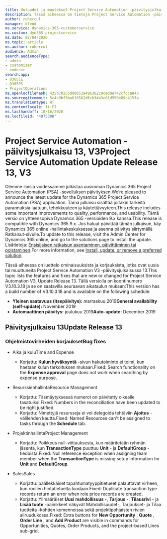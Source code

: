 ```yaml
---
title: Uutuudet ja muutokset Project Service Automation -päivitysjulkaisussa 13, V3
description: Tässä aiheessa on tietoja Project Service Automation -päivitysversion 13, V3:n uusista ominaisuuksista.
author: ruhercul
manager: kfend
ms.service: dynamics-365-customerservice
ms.custom: dyn365-projectservice
ms.date: 02/04/2020
ms.topic: article
ms.author: ruhercul
audience: Admin
search.audienceType:
- admin
- customizer
- enduser
search.app:
- D365CE
- D365PS
- ProjectOperations
ms.openlocfilehash: 435b70255dd0053a496362c9ced9e742cfcca843
ms.sourcegitcommit: 5c4c9bf3ba018562d6cb3443c01d550489c415fa
ms.translationtype: HT
ms.contentlocale: fi-FI
ms.lasthandoff: 10/16/2020
ms.locfileid: "4075308"
---
```

# <a name="project-service-automation-update-release-13-v3"></a><span data-ttu-id="f6d27-103">Project Service Automation -päivitysjulkaisu 13, V3</span><span class="sxs-lookup"><span data-stu-id="f6d27-103">Project Service Automation Update Release 13, V3</span></span>
<span data-ttu-id="f6d27-104">Olemme iloisia voidessamme julkistaa uusimman Dynamics 365 Project Service Automation (PSA) -sovelluksen päivityksen.</span><span class="sxs-lookup"><span data-stu-id="f6d27-104">We’re pleased to announce the latest update for the Dynamics 365 Project Service Automation (PSA) application.</span></span> <span data-ttu-id="f6d27-105">Tämä julkaisu sisältää joitakin tärkeitä parannuksia laatuun, tehokkuuteen ja käytettävyyteen.</span><span class="sxs-lookup"><span data-stu-id="f6d27-105">This release includes some important improvements to quality, performance, and usability.</span></span> <span data-ttu-id="f6d27-106">Tämä versio on yhteensopiva Dynamics 365 -versioiden 9.x kanssa.</span><span class="sxs-lookup"><span data-stu-id="f6d27-106">This release is compatible with Dynamics 365 9.x.</span></span> <span data-ttu-id="f6d27-107">Jos haluat päivittää tämän julkaisun, käy Dynamics 365 online -hallintakeskuksessa ja asenna päivitys siirtymällä Ratkaisut-sivulle.</span><span class="sxs-lookup"><span data-stu-id="f6d27-107">To update to this release, visit the Admin Center for Dynamics 365 online, and go to the solutions page to install the update.</span></span> <span data-ttu-id="f6d27-108">Lisätietoja: [Ensisijaisen ratkaisun asentaminen, päivittäminen tai poistaminen](https://docs.microsoft.com/power-platform/admin/install-remove-preferred-solution).</span><span class="sxs-lookup"><span data-stu-id="f6d27-108">For more information, see [Install, update, or remove a preferred solution](https://docs.microsoft.com/power-platform/admin/install-remove-preferred-solution).</span></span>

<span data-ttu-id="f6d27-109">Tässä aiheessa on luettelo ominaisuuksista ja korjauksista, jotka ovat uusia tai muuttuneita Project Service Automation V3 -päivitysjulkaisussa 13.</span><span class="sxs-lookup"><span data-stu-id="f6d27-109">This topic lists the features and fixes that are new or changed for Project Service Automation V3, Update Release 13.</span></span> <span data-ttu-id="f6d27-110">Tällä versiolla on koontinumero V3.10.3.18 ja se on saatavilla seuraavan aikataulun mukaan:</span><span class="sxs-lookup"><span data-stu-id="f6d27-110">This version has a build number of V3.10.3.18 and is available on the following schedule:</span></span>

- <span data-ttu-id="f6d27-111">**Yleinen saatavuus (itsepäivitys):** marraskuu 2019</span><span class="sxs-lookup"><span data-stu-id="f6d27-111">**General availability (self-update):** November 2019</span></span>
- <span data-ttu-id="f6d27-112">**Automaattinen päivitys:** joulukuu 2019</span><span class="sxs-lookup"><span data-stu-id="f6d27-112">**Auto-update:** December 2019</span></span>


## <a name="update-release-13"></a><span data-ttu-id="f6d27-113">Päivitysjulkaisu 13</span><span class="sxs-lookup"><span data-stu-id="f6d27-113">Update Release 13</span></span> 

### <a name="bug-fixes"></a><span data-ttu-id="f6d27-114">Ohjelmistovirheiden korjaukset</span><span class="sxs-lookup"><span data-stu-id="f6d27-114">Bug fixes</span></span>

- <span data-ttu-id="f6d27-115">Aika ja kulu</span><span class="sxs-lookup"><span data-stu-id="f6d27-115">Time and Expense</span></span>

     - <span data-ttu-id="f6d27-116">Korjattu: **Kulun hyväksyntä** -sivun hakutoiminto ei toimi, kun haetaan kulun tarkoituksen mukaan.</span><span class="sxs-lookup"><span data-stu-id="f6d27-116">Fixed: Search functionality on the **Expense approval** page does not work when searching by expense purpose.</span></span>

- <span data-ttu-id="f6d27-117">Resurssienhallinta</span><span class="sxs-lookup"><span data-stu-id="f6d27-117">Resource Management</span></span>

     - <span data-ttu-id="f6d27-118">Korjattu: Täsmäytyksessä numerot on päivitetty oikealle tasatuiksi.</span><span class="sxs-lookup"><span data-stu-id="f6d27-118">Fixed: Numbers in the reconciliation have been updated to be right justified.</span></span>
     - <span data-ttu-id="f6d27-119">Korjattu: Nimettyjä resursseja ei voi delegoida tehtäviin **Ajoitus** -välilehden kautta.</span><span class="sxs-lookup"><span data-stu-id="f6d27-119">Fixed: Named Resources can't be assigned to tasks through the **Schedule** tab.</span></span>

- <span data-ttu-id="f6d27-120">Projektinhallinta</span><span class="sxs-lookup"><span data-stu-id="f6d27-120">Project Management</span></span>

     - <span data-ttu-id="f6d27-121">Korjattu: Poikkeus null-viittauksesta, kun määritetään ryhmän jäsentä, kun **TransactionType** puuttuu **Unit** - ja **DefaultGroup** -tiedoista.</span><span class="sxs-lookup"><span data-stu-id="f6d27-121">Fixed: Null reference exception when assigning team member when the **TransactionType** is missing setup information for **Unit** and **DefaultGroup**.</span></span>

- <span data-ttu-id="f6d27-122">Sales</span><span class="sxs-lookup"><span data-stu-id="f6d27-122">Sales</span></span>

     - <span data-ttu-id="f6d27-123">Korjattu: päällekkäiset tapahtumatyyppitietueet palauttavat virheen, kun roolien hintatietueita luodaan.</span><span class="sxs-lookup"><span data-stu-id="f6d27-123">Fixed: Duplicate transaction type records return an error when role price records are created.</span></span>
     - <span data-ttu-id="f6d27-124">Korjattu: Yilmääräiset **Uusi mahdollisuus** -, **Tarjous** -, **Tilausrivi** - ja **Lisää tuote** -painikkeet näkyvät Mahdollisuudet-, Tarjoukset- ja Tilaa tuotteita -kohtien komennoissa sekä projektipohjaisten rivien aliruudukossa.</span><span class="sxs-lookup"><span data-stu-id="f6d27-124">Fixed: Extra buttons for **New Opportunity** , **Quote** , **Order Line** , and **Add Product** are visible in commands for Opportunities, Quotes, Order Products, and the project-based Lines sub-grid.</span></span>


